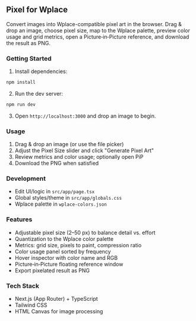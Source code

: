 ## Pixel for Wplace

Convert images into Wplace-compatible pixel art in the browser. Drag & drop an image, choose pixel size, map to the Wplace palette, preview color usage and grid metrics, open a Picture‑in‑Picture reference, and download the result as PNG.

### Getting Started
1. Install dependencies:
```bash
npm install
```
2. Run the dev server:
```bash
npm run dev
```
3. Open `http://localhost:3000` and drop an image to begin.

### Usage
1. Drag & drop an image (or use the file picker)
2. Adjust the Pixel Size slider and click "Generate Pixel Art"
3. Review metrics and color usage; optionally open PiP
4. Download the PNG when satisfied

### Development
- Edit UI/logic in `src/app/page.tsx`
- Global styles/theme in `src/app/globals.css`
- Wplace palette in `wplace-colors.json`

### Features
- Adjustable pixel size (2–50 px) to balance detail vs. effort
- Quantization to the Wplace color palette
- Metrics: grid size, pixels to paint, compression ratio
- Color usage panel sorted by frequency
- Hover inspector with color name and RGB
- Picture‑in‑Picture floating reference window
- Export pixelated result as PNG

### Tech Stack
- Next.js (App Router) + TypeScript
- Tailwind CSS
- HTML Canvas for image processing


